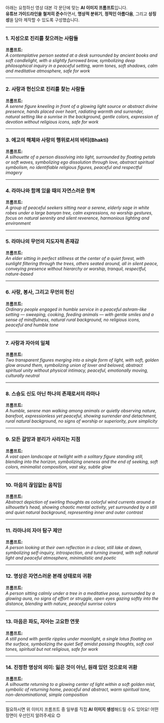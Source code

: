 아래는 요청하신 영상 대본 각 문단에 맞는 **AI 이미지 프롬프트**입니다.  
**유튜브 가이드라인을 철저히 준수**하면서, **명상적 분위기**, **정적인 아름다움**, 그리고 **상징성**을 담아 제작할 수 있도록 구성했습니다.

---

### 1. **지성으로 진리를 찾으려는 사람들**
**프롬프트:**  
*A contemplative person seated at a desk surrounded by ancient books and soft candlelight, with a slightly furrowed brow, symbolizing deep philosophical inquiry in a peaceful setting, warm tones, soft shadows, calm and meditative atmosphere, safe for work*

---

### 2. **사랑과 헌신으로 진리를 찾는 사람들**
**프롬프트:**  
*A serene figure kneeling in front of a glowing light source or abstract divine presence, hands placed over heart, radiating warmth and surrender, natural setting like a sunrise in the background, gentle colors, expression of devotion without religious icons, safe for work*

---

### 3. **에고의 해체와 사랑의 행위로서의 바티(Bhakti)**
**프롬프트:**  
*A silhouette of a person dissolving into light, surrounded by floating petals or soft waves, symbolizing ego dissolution through love, abstract spiritual symbolism, no identifiable religious figures, peaceful and respectful imagery*

---

### 4. **라마나와 함께 있을 때의 자연스러운 항복**
**프롬프트:**  
*A group of peaceful seekers sitting near a serene, elderly sage in white robes under a large banyan tree, calm expressions, no worship gestures, focus on natural serenity and silent reverence, harmonious lighting and environment*

---

### 5. **라마나의 무언의 지도자적 존재감**
**프롬프트:**  
*An elder sitting in perfect stillness at the center of a quiet forest, with sunlight filtering through the trees, others seated around, all in silent peace, conveying presence without hierarchy or worship, tranquil, respectful, nature-based*

---

### 6. **사랑, 봉사, 그리고 무언의 헌신**
**프롬프트:**  
*Ordinary people engaged in humble service in a peaceful ashram-like setting — sweeping, cooking, feeding animals — with gentle smiles and a sense of mindfulness, natural rural background, no religious icons, peaceful and humble tone*

---

### 7. **사랑과 자아의 일체**
**프롬프트:**  
*Two transparent figures merging into a single form of light, with soft, golden glow around them, symbolizing union of lover and beloved, abstract spiritual unity without physical intimacy, peaceful, emotionally moving, culturally neutral*

---

### 8. **스승도 신도 아닌 하나의 존재로서의 라마나**
**프롬프트:**  
*A humble, serene man walking among animals or quietly observing nature, barefoot, expressionless yet peaceful, showing surrender and detachment, rural natural background, no signs of worship or superiority, pure simplicity*

---

### 9. **모든 갈망과 분리가 사라지는 지점**
**프롬프트:**  
*A vast open landscape at twilight with a solitary figure standing still, blending into the horizon, symbolizing oneness and the end of seeking, soft colors, minimalist composition, vast sky, subtle glow*

---

### 10. **마음의 끊임없는 움직임**
**프롬프트:**  
*Abstract depiction of swirling thoughts as colorful wind currents around a silhouette’s head, showing chaotic mental activity, yet surrounded by a still and quiet natural background, representing inner and outer contrast*

---

### 11. **라마나의 자아 탐구 제안**
**프롬프트:**  
*A person looking at their own reflection in a clear, still lake at dawn, symbolizing self-inquiry, introspection, and turning inward, with soft natural light and peaceful atmosphere, minimalistic and poetic*

---

### 12. **명상은 자연스러운 본래 상태로의 귀환**
**프롬프트:**  
*A person sitting calmly under a tree in a meditative pose, surrounded by a glowing aura, no signs of effort or struggle, open eyes gazing softly into the distance, blending with nature, peaceful sunrise colors*

---

### 13. **마음은 파도, 자아는 고요한 연못**
**프롬프트:**  
*A still pond with gentle ripples under moonlight, a single lotus floating on the surface, symbolizing the quiet Self amidst passing thoughts, soft cool tones, spiritual but not religious, safe for work*

---

### 14. **진정한 명상의 의미: 잃은 것이 아닌, 원래 있던 것으로의 귀환**
**프롬프트:**  
*A silhouette returning to a glowing center of light within a soft golden mist, symbolic of returning home, peaceful and abstract, warm spiritual tone, non-denominational, simple composition*

---

필요하시면 위 이미지 프롬프트 중 일부를 직접 **AI 이미지 생성**해드릴 수도 있어요! 어떤 장면이 우선인지 알려주세요 😊
